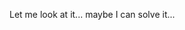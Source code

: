 Let me look at it... maybe I can solve it...

<!---
Kaletho/Kaletho is a ✨ special ✨ repository because its `README.md` (this file) appears on your GitHub profile.
You can click the Preview link to take a look at your changes.
--->
